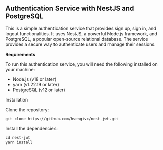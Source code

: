 ## **Authentication Service with NestJS and PostgreSQL**

This is a simple authentication service that provides sign up, sign in, and logout functionalities. It uses NestJS, a powerful Node.js framework, and PostgreSQL, a popular open-source relational database. The service provides a secure way to authenticate users and manage their sessions.

**Requirements**

To run this authentication service, you will need the following installed on your machine:

- Node.js (v18 or later)
- yarn (v1.22.19 or later)
- PostgreSQL (v12 or later)

Installation

Clone the repository:

```markdown
git clone https://github.com/hsengivc/nest-jwt.git
```

Install the dependencies:

```markdown
cd nest-jwt
yarn install
```
